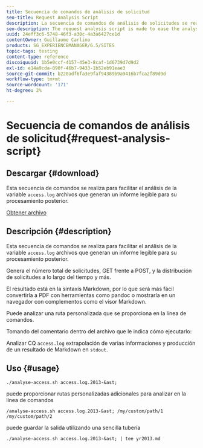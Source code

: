 ```yaml
---
title: Secuencia de comandos de análisis de solicitud
seo-title: Request Analysis Script
description: La secuencia de comandos de análisis de solicitudes se realiza para facilitar el análisis de los archivos access.log que producen un informe legible para su procesamiento posterior
seo-description: The request analysis script is made to ease the analysis of the access.log files producing a readable report for later processing
uuid: 24eff3c6-5748-46f3-a30c-4a3a6427ce1d
contentOwner: Guillaume Carlino
products: SG_EXPERIENCEMANAGER/6.5/SITES
topic-tags: testing
content-type: reference
discoiquuid: 1b5e0ccf-4157-45e3-8caf-1d6739d7d9d2
exl-id: e14a9cda-890f-46b7-9433-1b52eb91eae3
source-git-commit: b220adf6fa3e9faf94389b9a9416b7fca2f89d9d
workflow-type: tm+mt
source-wordcount: '171'
ht-degree: 2%

---
```


# Secuencia de comandos de análisis de solicitud{#request-analysis-script}

## Descargar {#download}

Esta secuencia de comandos se realiza para facilitar el análisis de la variable `access.log` archivos que generan un informe legible para su procesamiento posterior.

[Obtener archivo](assets/analyse-access.sh)

## Descripción {#description}

Esta secuencia de comandos se realiza para facilitar el análisis de la variable `access.log` archivos que generan un informe legible para su procesamiento posterior.

Genera el número total de solicitudes, GET frente a POST, y la distribución de solicitudes a lo largo del tiempo y más.

El resultado está en la sintaxis Markdown, por lo que será más fácil convertirla a PDF con herramientas como pandoc o mostrarla en un navegador con complementos como el visor Markdown.

Puede analizar una ruta personalizada que se proporciona en la línea de comandos.

Tomando del comentario dentro del archivo que le indica cómo ejecutarlo:

Analizar CQ `access.log` extrapolación de varias informaciones y producción de un resultado de Markdown en `stdout`.

## Uso {#usage}

`./analyse-access.sh access.log.2013-&ast;`

puede proporcionar rutas personalizadas adicionales para analizar en la línea de comandos

`/analyse-access.sh access.log.2013-&ast; /my/custom/path/1 /my/custom/path/2`

puede guardar la salida utilizando una sencilla tubería

`./analyse-access.sh access.log.2013-&ast; | tee yr2013.md`
